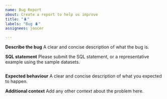 ```yaml
---
name: Bug Report
about: Create a report to help us improve
title: "🪲"
labels: "Bug 🪲"
assignees: joocer

---
```


**Describe the bug**
A clear and concise description of what the bug is.

**SQL statement**
Please submit the SQL statement, or a representative example using the sample datasets.
~~~sql

~~~

**Expected behaviour**
A clear and concise description of what you expected to happen.

**Additional context**
Add any other context about the problem here.
